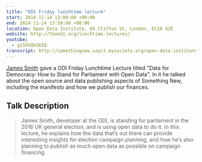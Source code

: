 ```yaml
---
title: "ODI Friday lunchtime lecture"
start: 2014-11-14 13:00:00 +00:00
end: 2014-11-14 13:50:00 +00:00
location: Open Data Institute, 65 Clifton St, London, EC2A 4JE
website: http://theodi.org/lunchtime-lectures/
youtube:
  - g15FhQkQ6IQ
transcript: http://somethingnew.sayit.mysociety.org/open-data-institute-friday-lunchtime-lecture-data-
---
```


[James Smith](/people/james-smith) gave a ODI Friday Lunchtime Lecture titled "Data for Democracy: How to Stand for Parliament with Open Data". In it he talked about the open source and data publishing aspects of Something New, including the manifesto and how we publish our finances.

## Talk Description

> James Smith, developer at the ODI, is standing for parliament in the 2016 UK general election, and is using open data to do it. In this lecture, he explains how the data that’s out there can provide interesting insights for election campaign planning, and how he’s also planning to publish as much open data as possible on campaign financing.